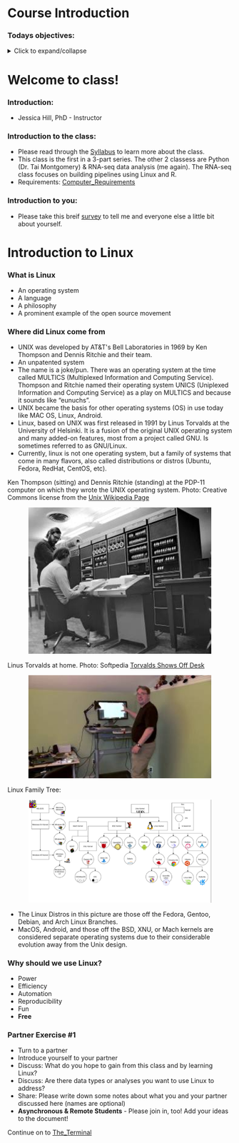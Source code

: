 # Course Introduction

### Todays objectives: 

<details>
  <summary>Click to expand/collapse</summary>

---

- **Vocabulary**
  - LINUX
  - Operating system
  - Distribution (distro)
  - GUI
  - Terminal
  - Kernel
  - Shell
  - Comment
  - Directory
  - File
  - Path
  - Parent directory
  - Working directory
  - Sub-directory
  - Home directory
  - Arguments
  - Commands
  - Root
  - Absolute path
  - Relative path

- **Things you should know how to do after this class**
  - Know how to launch the terminal
  - Know that comments come after #
  - Know how to locate your home directory
  - Know how to perform basic navigation into directories using cd
  - Know not to put spaces in names
  - Know how to use TAB for autocomplete
  - Know the difference between an absolute path and a relative path

- **Commands covered**
  - `whoami`
  - `hostname`
  - `pwd`
  - `ls`
  - `date`
  - `cal`
  - `touch`
  - `cd`

---

</details>

# Welcome to class!

### Introduction: 
- Jessica Hill, PhD - Instructor

### Introduction to the class: 
- Please read through the [Syllabus](../../Syllabus.md) to learn more about the class.
- This class is the first in a 3-part series. The other 2 classess are Python (Dr. Tai Montgomery) & RNA-seq data analysis (me again). The RNA-seq class focuses on building pipelines using Linux and R.
- Requirements: [Computer_Requirements](../../Computer_Requirements.md)

### Introduction to you: 
- Please take this breif [survey](https://forms.gle/yrKsr5GP6J7nrPsX7) to tell me and everyone else a little bit about yourself. 

# Introduction to Linux

### What is Linux

- An operating system
- A language
- A philosophy
- A prominent example of the open source movement

### Where did Linux come from

- UNIX was developed by AT&T's Bell Laboratories in 1969 by Ken Thompson and Dennis Ritchie and their team.
- An unpatented system
- The name is a joke/pun. There was an operating system at the time called MULTICS (Multiplexed Information and Computing Service). Thompson and Ritchie named their operating system UNICS (Uniplexed Information and Computing Service) as a play on MULTICS and because it sounds like “eunuchs”.
- UNIX became the basis for other operating systems (OS) in use today like MAC OS, Linux, Android.
- Linux, based on UNIX was first released in 1991 by Linus Torvalds at the University of Helsinki. It is a fusion of the original UNIX operating system and many added-on features, most from a project called GNU. Is sometimes referred to as GNU/Linux.
- Currently, linux is not one operating system, but a family of systems that come in many flavors, also called distributions or distros (Ubuntu, Fedora, RedHat, CentOS, etc).

Ken Thompson (sitting) and Dennis Ritchie (standing) at the PDP-11 computer on which they wrote the UNIX operating system. Photo: Creative Commons license from the [Unix Wikipedia Page](https://en.wikipedia.org/wiki/Unix)

<p align="center">
<img width="410" alt="ken_thompson_and_dennis_ritchie_at_pdp-11" src="https://github.com/jesshill/CSU-2025FA-DSCI-510-001_LINUX_as_a_computational_platform/blob/main/Images/ken_thompson_and_dennis_ritchie_at_pdp-11.jpg">
</p>

Linus Torvalds at home. Photo: Softpedia [Torvalds Shows Off Desk](https://news.softpedia.com/news/Linux-Torvalds-Shows-Off-His-Home-Working-Desk-451264.shtml)

<p align="center">
<img width="410" alt="linux-torvalds-shows-off-his-home-working-desk" src="https://github.com/jesshill/CSU-2025FA-DSCI-510-001_LINUX_as_a_computational_platform/blob/main/Images/linux-torvalds-shows-off-his-home-working-desk.jpg">
</p>

Linux Family Tree:

<p align="center">
<img width="410" alt="tree" src="https://github.com/jesshill/CSU-2025FA-DSCI-510-001_LINUX_as_a_computational_platform/blob/main/Images/tree.png">
</p>

- The Linux Distros in this picture are those off the Fedora, Gentoo, Debian, and Arch Linux Branches.
- MacOS, Android, and those off the BSD, XNU, or Mach kernels are considered separate operating systems due to their considerable evolution away from the Unix design.

### Why should we use Linux?

- Power
- Efficiency
- Automation
- Reproducibility
- Fun
- **Free**

### Partner Exercise #1

- Turn to a partner
- Introduce yourself to your partner
- Discuss: What do you hope to gain from this class and by learning Linux?
- Discuss: Are there data types or analyses you want to use Linux to address?
- Share: Please write down some notes about what you and your partner discussed here (names are optional)
- **Asynchronous & Remote Students** - Please join in, too! Add your ideas to the document!

Continue on to [The_Terminal](1-2_The_Terminal.md)
